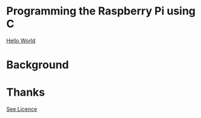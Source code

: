 # Programming the Raspberry Pi using C


[Hello World](HelloWorld/)


# Background


# Thanks



[See Licence](/LICENSE)

